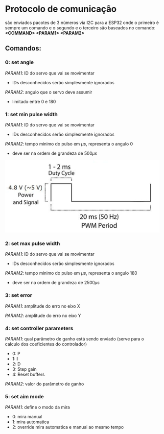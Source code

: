 # Protocolo de comunicação
são enviados pacotes de 3 números via I2C para a ESP32 onde o primeiro é sempre um comando e o segundo e o terceiro são baseados no comando:
**\<COMMAND\> \<PARAM1\> \<PARAM2\>**
## Comandos:
### 0: set angle
_PARAM1_: ID do servo que vai se movimentar
- IDs desconhecidos serão simplesmente ignorados

_PARAM2_: angulo que o servo deve assumir
- limitado entre 0 e 180
### 1: set min pulse width
_PARAM1_: ID do servo que vai se movimentar
- IDs desconhecidos serão simplesmente ignorados

_PARAM2_: tempo minimo do pulso em $\mu s$, representa o angulo 0
- deve ser na ordem de grandeza de $500\mu s$

![servo pwm duty cycle](servo_pwm_duty_cycle.png "Servo PWM Duty Cycle")

### 2: set max pulse width
_PARAM1_: ID do servo que vai se movimentar
- IDs desconhecidos serão simplesmente ignorados

_PARAM2_: tempo minimo do pulso em $\mu s$, representa o angulo 180
- deve ser na ordem de grandeza de $2500\mu s$
### 3: set error
_PARAM1_: amplitude do erro no eixo X

_PARAM2_: amplitude do erro no eixo Y
### 4: set controller parameters
_PARAM1_: qual parâmetro de ganho está sendo enviado (serve para o calculo dos coeficientes do controlador)
- 0: P
- 1: I
- 2: D
- 3: Step gain
- 4: Reset buffers

_PARAM2_: valor do parâmetro de ganho
### 5: set aim mode
_PARAM1_: define o modo da mira
- 0: mira manual
- 1: mira automatica
- 2: override mira automatica e manual ao mesmo tempo
